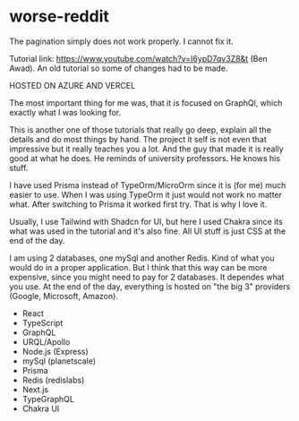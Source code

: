 # worse-reddit

The pagination simply does not work properly. I cannot fix it.

Tutorial link: https://www.youtube.com/watch?v=I6ypD7qv3Z8&t (Ben Awad).
An old tutorial so some of changes had to be made.

HOSTED ON AZURE AND VERCEL

The most important thing for me was, that it is focused on GraphQl, which exactly what I was looking for.

This is another one of those tutorials that really go deep, explain all the details and do most things by hand.
The project it self is not even that impressive but it really teaches you a lot.
And the guy that made it is really good at what he does. He reminds of university professors. He knows his stuff.

I have used Prisma instead of TypeOrm/MicroOrm since it is (for me) much easier to use.
When I was using TypeOrm it just would not work no matter what. After switching to Prisma it worked first try. That is why I love it.

Usually, I use Tailwind with Shadcn for UI, but here I used Chakra since its what was used in the tutorial and it's also fine. All UI stuff is just CSS at the end of the day.

I am using 2 databases, one mySql and another Redis. Kind of what you would do in a proper application. 
But I think that this way can be more expensive, since you might need to pay for 2 databases. It dependes what you use.
At the end of the day, everything is hosted on "the big 3" providers (Google, Microsoft, Amazon).


- React
- TypeScript
- GraphQL
- URQL/Apollo
- Node.js (Express)
- mySql (planetscale)
- Prisma
- Redis (redislabs)
- Next.js
- TypeGraphQL
- Chakra UI

